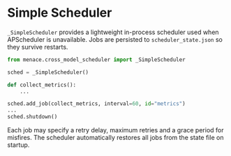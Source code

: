 # Simple Scheduler

`_SimpleScheduler` provides a lightweight in-process scheduler used when
APScheduler is unavailable. Jobs are persisted to `scheduler_state.json` so they
survive restarts.

```python
from menace.cross_model_scheduler import _SimpleScheduler

sched = _SimpleScheduler()

def collect_metrics():
    ...

sched.add_job(collect_metrics, interval=60, id="metrics")
...
sched.shutdown()
```

Each job may specify a retry delay, maximum retries and a grace period for
misfires. The scheduler automatically restores all jobs from the state file on
startup.
